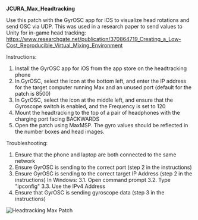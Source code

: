 **JCURA_Max_Headtracking**

Use this patch with the GyrOSC app for iOS to visualize head rotations and send OSC via UDP. 
This was used in a research paper to send values to Unity for in-game head tracking:
https://www.researchgate.net/publication/370864719_Creating_a_Low-Cost_Reproducible_Virtual_Mixing_Environment


Instructions:
1. Install the GyrOSC app for iOS from the app store on the headtracking phone
2. In GyrOSC, select the icon at the bottom left, and enter the IP address for the target computer running Max and an unused port (default for the patch is 8500)
3. In GyrOSC, select the icon at the middle left, and ensure that the Gyroscope switch is enabled, and the Frequency is set to 120
4. Mount the headtracking to the top of a pair of headphones with the charging port facing BACKWARDS
5. Open the patch using MaxMSP. The gyro values should be reflected in the number boxes and head images.


Troubleshooting:
1. Ensure that the phone and laptop are both connected to the same network
2. Ensure GyrOSC is sending to the correct port (step 2 in the instructions)
3. Ensure GyrOSC is sending to the correct target IP Address (step 2 in the instructions)
	In Windows:
	3.1. Open command prompt
	3.2. Type "ipconfig"
	3.3. Use the IPv4 Address
4. Ensure that GyrOSC is sending gyroscope data (step 3 in the instructions)


![Headtracking Max Patch](https://github.com/bgmennie/JCURA_Max_Headtracking/assets/33833740/6cff3e92-0aac-4b6e-9a48-7938c3bc9791)
